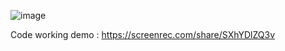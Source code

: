 

![image](https://user-images.githubusercontent.com/108569716/188268363-f5833112-9851-4da3-85ed-a7eddb48e85a.png)

Code working demo : https://screenrec.com/share/SXhYDlZQ3v
